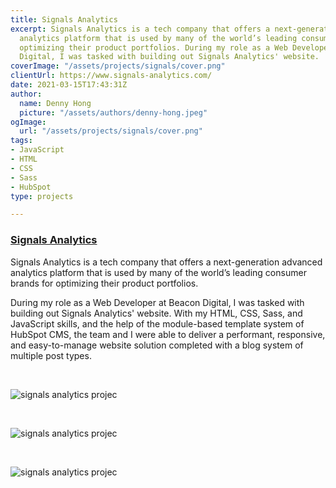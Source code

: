 ```yaml
---
title: Signals Analytics
excerpt: Signals Analytics is a tech company that offers a next-generation advanced
  analytics platform that is used by many of the world’s leading consumer brands for
  optimizing their product portfolios. During my role as a Web Developer at Beacon
  Digital, I was tasked with building out Signals Analytics' website.
coverImage: "/assets/projects/signals/cover.png"
clientUrl: https://www.signals-analytics.com/
date: 2021-03-15T17:43:31Z
author:
  name: Denny Hong
  picture: "/assets/authors/denny-hong.jpeg"
ogImage:
  url: "/assets/projects/signals/cover.png"
tags:
- JavaScript
- HTML
- CSS
- Sass
- HubSpot
type: projects

---
```

### [Signals Analytics](https://www.signals-analytics.com/)

Signals Analytics is a tech company that offers a next-generation advanced analytics platform that is used by many of the world’s leading consumer brands for optimizing their product portfolios.

During my role as a Web Developer at Beacon Digital, I was tasked with building out Signals Analytics' website. With my HTML, CSS, Sass, and JavaScript skills, and the help of the module-based template system of HubSpot CMS, the team and I were able to deliver a performant, responsive, and easy-to-manage website solution completed with a blog system of multiple post types.

<br>

![signals analytics projec](/signals1.png)

<br>

![signals analytics projec](/signals3.png)

<br>

![signals analytics projec](/signals2.png)